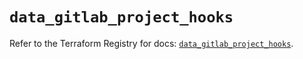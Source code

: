 # `data_gitlab_project_hooks`

Refer to the Terraform Registry for docs: [`data_gitlab_project_hooks`](https://registry.terraform.io/providers/gitlabhq/gitlab/16.9.1/docs/data-sources/project_hooks).
